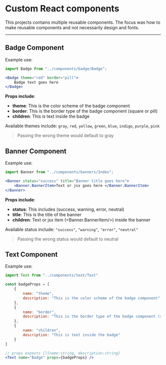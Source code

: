 # Custom React components

This projects contains multiple reusable components.
The focus was how to make reusable components and not necessarily design and fonts.

---

## Badge Component

Example use:

```jsx
import Badge from "../components/badge/Badge";

<Badge theme="red" border="pill">
    Badge text goes here
</Badge>
```

**Props include**:

- **theme**: This is the color scheme of the badge component
- **border**: This is the border type of the badge component (square or pill)
- **children**: This is text inside the badge

Available themes include: `gray`, `red`, `yellow`, `green`, `blue`, `indigo`, `purple`, `pink`

> Passing the wrong theme would default to gray


## Banner Component

Example use:

```jsx
import Banner from "../components/banners/Index";

<Banner status="success" title="Banner title goes here">
    <Banner.BannerItem>Text or jsx goes here </Banner.BannerItem>
</Banner>
```

**Props include**:

- **status**: This includes (success, warning, error, neutral)
- **title**: This is the title of the banner
- **children**: Text or jsx item (<Banner.BannerItem/>) inside the banner

Available status include: `"success"`, `"warning"`, `"error"`, `"neutral"`

> Passing the wrong status would default to neutral


## Text Component

Example use:

```jsx
import Text from "../components/text/Text"

const badgeProps = [
    {
        name: "theme",
        description: "This is the color scheme of the badge component"
    },
    {
        name: "border",
        description: "This is the border type of the badge component (square or pill)"
    },
    {
        name: "children",
        description: "This is text inside the badge"
    }
]

// props expexts []{name:string, description:string}
<Text name="Badge" props={badgeProps} />
```
